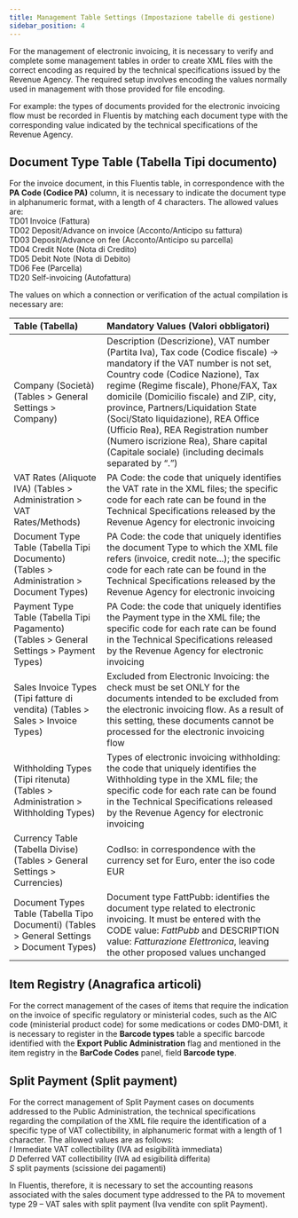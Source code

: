 ```yaml
---
title: Management Table Settings (Impostazione tabelle di gestione)
sidebar_position: 4
---
```


For the management of electronic invoicing, it is necessary to verify and complete some management tables in order to create XML files with the correct encoding as required by the technical specifications issued by the Revenue Agency. The required setup involves encoding the values normally used in management with those provided for file encoding. 

For example: the types of documents provided for the electronic invoicing flow must be recorded in Fluentis by matching each document type with the corresponding value indicated by the technical specifications of the Revenue Agency.

## Document Type Table (Tabella Tipi documento)

For the invoice document, in this Fluentis table, in correspondence with the **PA Code (Codice PA)** column, it is necessary to indicate the document type in alphanumeric format, with a length of 4 characters. The allowed values are:       
TD01 Invoice (Fattura)      
TD02 Deposit/Advance on invoice (Acconto/Anticipo su fattura)        
TD03 Deposit/Advance on fee (Acconto/Anticipo su parcella)       
TD04 Credit Note (Nota di Credito)      
TD05 Debit Note (Nota di Debito)      
TD06 Fee (Parcella)       
TD20 Self-invoicing (Autofattura)        
         
The values on which a connection or verification of the actual compilation is necessary are:

| Table (Tabella) | Mandatory Values (Valori obbligatori) | 
| :-- | :-- |
| Company (Società) (Tables > General Settings > Company) | Description (Descrizione), VAT number (Partita Iva), Tax code (Codice fiscale) → mandatory if the VAT number is not set, Country code (Codice Nazione), Tax regime (Regime fiscale), Phone/FAX, Tax domicile (Domicilio fiscale) and ZIP, city, province, Partners/Liquidation State (Soci/Stato liquidazione), REA Office (Ufficio Rea), REA Registration number (Numero iscrizione Rea), Share capital (Capitale sociale) (including decimals separated by “.”) | 
| VAT Rates (Aliquote IVA) (Tables > Administration > VAT Rates/Methods) | PA Code: the code that uniquely identifies the VAT rate in the XML files; the specific code for each rate can be found in the Technical Specifications released by the Revenue Agency for electronic invoicing | 
| Document Type Table (Tabella Tipi Documento) (Tables > Administration > Document Types) | PA Code: the code that uniquely identifies the document Type to which the XML file refers (invoice, credit note...); the specific code for each rate can be found in the Technical Specifications released by the Revenue Agency for electronic invoicing | 
| Payment Type Table (Tabella Tipi Pagamento) (Tables > General Settings > Payment Types) | PA Code: the code that uniquely identifies the Payment type in the XML file; the specific code for each rate can be found in the Technical Specifications released by the Revenue Agency for electronic invoicing | 
| Sales Invoice Types (Tipi fatture di vendita) (Tables > Sales > Invoice Types) | Excluded from Electronic Invoicing: the check must be set ONLY for the documents intended to be excluded from the electronic invoicing flow. As a result of this setting, these documents cannot be processed for the electronic invoicing flow | 
| Withholding Types (Tipi ritenuta) (Tables > Administration > Withholding Types) | Types of electronic invoicing withholding: the code that uniquely identifies the Withholding type in the XML file; the specific code for each rate can be found in the Technical Specifications released by the Revenue Agency for electronic invoicing | 
| Currency Table (Tabella Divise) (Tables > General Settings > Currencies) | CodIso: in correspondence with the currency set for Euro, enter the iso code EUR | 
| Document Types Table (Tabella Tipo Documenti) (Tables > General Settings > Document Types) | Document type FattPubb: identifies the document type related to electronic invoicing. It must be entered with the CODE value: *FattPubb* and DESCRIPTION value: *Fatturazione Elettronica*, leaving the other proposed values unchanged | 

## Item Registry (Anagrafica articoli)

For the correct management of the cases of items that require the indication on the invoice of specific regulatory or ministerial codes, such as the AIC code (ministerial product code) for some medications or codes DM0-DM1, it is necessary to register in the **Barcode types** table a specific barcode identified with the **Export Public Administration** flag and mentioned in the item registry in the **BarCode Codes** panel, field **Barcode type**.

## Split Payment (Split payment)

For the correct management of Split Payment cases on documents addressed to the Public Administration, the technical specifications regarding the compilation of the XML file require the identification of a specific type of VAT collectibility, in alphanumeric format with a length of 1 character. The allowed values are as follows:          
*I* Immediate VAT collectibility (IVA ad esigibilità immediata)       
*D* Deferred VAT collectibility (IVA ad esigibilità differita)      
*S* split payments (scissione dei pagamenti)       

In Fluentis, therefore, it is necessary to set the accounting reasons associated with the sales document type addressed to the PA to movement type 29 – VAT sales with split payment (Iva vendite con split Payment).